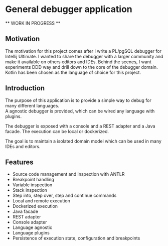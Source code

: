# General debugger application

** WORK IN PROGRESS **

## Motivation

The motivation for this project comes after I write a PL/pgSQL debugger for Intellij Ultimate. 
I wanted to share the debugger with a larger community and make it available on others editors and IDEs. 
Behind the scenes, I want experiments DDD way and drill down to the core of the debugger domain.  
Kotlin has been chosen as the language of choice for this project.

## Introduction

The purpose of this application is to provide a simple way to debug for many different languages.  
A agnostic debugger is provided, which can be wired any language with plugins.  

The debugger is exposed with a console and a REST adapter and a Java facade. The execution can be local or dockerized.

The goal is to maintain a isolated domain model which can be used in many IDEs and editors.  

## Features

* Source code management and inspection with ANTLR
* Breakpoint handling
* Variable inspection
* Stack inspection
* Step into, step over, step and continue commands
* Local and remote execution
* Dockerized execution
* Java facade
* REST adapter
* Console adapter
* Language agnostic
* Language plugins
* Persistence of execution state, configuration and breakpoints


